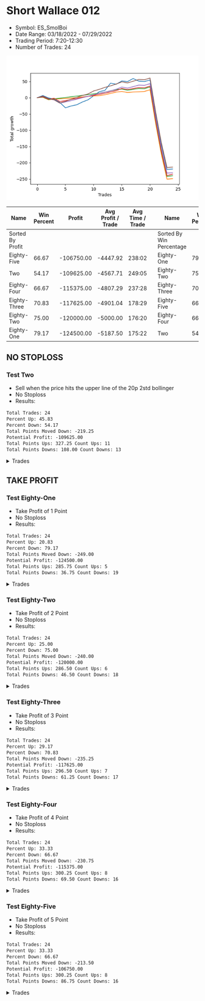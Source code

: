 # Short Wallace 012 
- Symbol: ES_SmolBoi
- Date Range: 03/18/2022 - 07/29/2022
- Trading Period: 7:20-12:30
- Number of Trades: 24

![Plot](ShortWallace012ES_SmolBoi.png)

| Name | Win Percent | Profit | Avg Profit / Trade | Avg Time / Trade |      | Name | Win Percent | Profit | Avg Profit / Trade | Avg Time / Trade |
| ---- | ----------- | ------ | ------------------ | ---------------- | ---- | ---- | ----------- | ------ | ------------------ | ---------------- |
| Sorted By <br> Profit | | | | | | Sorted By <br> Win Percentage ||||
| Eighty-Five | 66.67 | -106750.00 | -4447.92 | 238:02 |     | Eighty-One | 79.17 | -124500.00 | -5187.50 | 175:22 |
| Two | 54.17 | -109625.00 | -4567.71 | 249:05 |     | Eighty-Two | 75.00 | -120000.00 | -5000.00 | 176:20 |
| Eighty-Four | 66.67 | -115375.00 | -4807.29 | 237:28 |     | Eighty-Three | 70.83 | -117625.00 | -4901.04 | 178:29 |
| Eighty-Three | 70.83 | -117625.00 | -4901.04 | 178:29 |     | Eighty-Five | 66.67 | -106750.00 | -4447.92 | 238:02 |
| Eighty-Two | 75.00 | -120000.00 | -5000.00 | 176:20 |     | Eighty-Four | 66.67 | -115375.00 | -4807.29 | 237:28 |
| Eighty-One | 79.17 | -124500.00 | -5187.50 | 175:22 |     | Two | 54.17 | -109625.00 | -4567.71 | 249:05 |

## NO STOPLOSS

### Test Two
* Sell when the price hits the upper line of the 20p 2std bollinger
* No Stoploss
* Results:
```
Total Trades: 24
Percent Up: 45.83
Percent Down: 54.17
Total Points Moved Down: -219.25
Potential Profit: -109625.00
Total Points Ups: 327.25 Count Ups: 11
Total Points Downs: 108.00 Count Downs: 13
```

<details><summary>Trades</summary>

<code>In: 2022-03-23 11:51:00		Out: 2022-03-23 11:57:20		Total Position Time: 06:20		Total Move Down: 6.75		Total to Date: 6.75</code> <br />
<code>In: 2022-03-25 10:52:00		Out: 2022-03-25 11:21:55		Total Position Time: 29:55		Total Move Down: -7.50		Total to Date: -0.75</code> <br />
<code>In: 2022-03-28 11:12:00		Out: 2022-03-28 11:41:55		Total Position Time: 29:55		Total Move Down: -3.75		Total to Date: -4.50</code> <br />
<code>In: 2022-04-14 10:38:00		Out: 2022-04-14 11:07:55		Total Position Time: 29:55		Total Move Down: -10.00		Total to Date: -14.50</code> <br />
<code>In: 2022-04-18 10:13:00		Out: 2022-04-18 10:42:55		Total Position Time: 29:55		Total Move Down: -16.50		Total to Date: -31.00</code> <br />
<code>In: 2022-04-25 09:27:00		Out: 2022-04-25 09:56:55		Total Position Time: 29:55		Total Move Down: 5.50		Total to Date: -25.50</code> <br />
<code>In: 2022-04-26 11:23:00		Out: 2022-04-26 11:41:25		Total Position Time: 18:25		Total Move Down: 3.75		Total to Date: -21.75</code> <br />
<code>In: 2022-04-29 10:39:00		Out: 2022-04-29 10:43:20		Total Position Time: 04:20		Total Move Down: 8.50		Total to Date: -13.25</code> <br />
<code>In: 2022-05-11 11:27:00		Out: 2022-05-11 11:51:20		Total Position Time: 24:20		Total Move Down: 6.75		Total to Date: -6.50</code> <br />
<code>In: 2022-05-25 11:04:00		Out: 2022-05-25 11:06:40		Total Position Time: 02:40		Total Move Down: 12.25		Total to Date: 5.75</code> <br />
<code>In: 2022-06-09 08:45:00		Out: 2022-06-09 09:11:05		Total Position Time: 26:05		Total Move Down: 12.75		Total to Date: 18.50</code> <br />
<code>In: 2022-06-13 09:14:00		Out: 2022-06-13 09:30:15		Total Position Time: 16:15		Total Move Down: 4.00		Total to Date: 22.50</code> <br />
<code>In: 2022-06-13 09:40:00		Out: 2022-06-13 09:54:20		Total Position Time: 14:20		Total Move Down: 22.25		Total to Date: 44.75</code> <br />
<code>In: 2022-06-14 10:02:00		Out: 2022-06-14 10:31:00		Total Position Time: 29:00		Total Move Down: -3.25		Total to Date: 41.50</code> <br />
<code>In: 2022-06-15 11:02:00		Out: 2022-06-15 11:03:05		Total Position Time: 01:05		Total Move Down: 10.00		Total to Date: 51.50</code> <br />
<code>In: 2022-06-23 10:53:00		Out: 2022-06-23 11:18:15		Total Position Time: 25:15		Total Move Down: -2.00		Total to Date: 49.50</code> <br />
<code>In: 2022-06-29 10:12:00		Out: 2022-06-29 10:16:00		Total Position Time: 04:00		Total Move Down: 9.50		Total to Date: 59.00</code> <br />
<code>In: 2022-06-30 07:36:00		Out: 2022-06-30 08:05:55		Total Position Time: 29:55		Total Move Down: -8.00		Total to Date: 51.00</code> <br />
<code>In: 2022-07-06 10:05:00		Out: 2022-07-06 10:26:25		Total Position Time: 21:25		Total Move Down: -1.25		Total to Date: 49.75</code> <br />
<code>In: 2022-07-11 09:41:00		Out: 2022-07-11 12:00:00		Total Position Time: 139:00		Total Move Down: 4.75		Total to Date: 54.50</code> <br />
<code>In: 2022-07-14 07:56:00		Out: 2022-07-15 06:36:00		Total Position Time: 1360:00		Total Move Down: -104.75		Total to Date: -50.25</code> <br />
<code>In: 2022-07-14 08:02:00		Out: 2022-07-15 06:42:00		Total Position Time: 1360:00		Total Move Down: -93.75		Total to Date: -144.00</code> <br />
<code>In: 2022-07-14 08:12:00		Out: 2022-07-15 06:52:00		Total Position Time: 1360:00		Total Move Down: -76.50		Total to Date: -220.50</code> <br />
<code>In: 2022-07-22 12:16:00		Out: 2022-07-25 11:22:00		Total Position Time: 1386:00		Total Move Down: 1.25		Total to Date: -219.25</code> <br />


</details>

## TAKE PROFIT

### Test Eighty-One
* Take Profit of 1 Point
* No Stoploss
* Results:
```
Total Trades: 24
Percent Up: 20.83
Percent Down: 79.17
Total Points Moved Down: -249.00
Potential Profit: -124500.00
Total Points Ups: 285.75 Count Ups: 5
Total Points Downs: 36.75 Count Downs: 19
```

<details><summary>Trades</summary>

<code>In: 2022-03-23 11:51:00		Out: 2022-03-23 11:51:25		Total Position Time: 00:25		Total Move Down: 1.25		Total to Date: 1.25</code> <br />
<code>In: 2022-03-25 10:52:00		Out: 2022-03-25 11:21:55		Total Position Time: 29:55		Total Move Down: -7.50		Total to Date: -6.25</code> <br />
<code>In: 2022-03-28 11:12:00		Out: 2022-03-28 11:12:10		Total Position Time: 00:10		Total Move Down: 2.00		Total to Date: -4.25</code> <br />
<code>In: 2022-04-14 10:38:00		Out: 2022-04-14 10:38:25		Total Position Time: 00:25		Total Move Down: 0.75		Total to Date: -3.50</code> <br />
<code>In: 2022-04-18 10:13:00		Out: 2022-04-18 10:13:50		Total Position Time: 00:50		Total Move Down: 1.25		Total to Date: -2.25</code> <br />
<code>In: 2022-04-25 09:27:00		Out: 2022-04-25 09:27:30		Total Position Time: 00:30		Total Move Down: 1.00		Total to Date: -1.25</code> <br />
<code>In: 2022-04-26 11:23:00		Out: 2022-04-26 11:27:25		Total Position Time: 04:25		Total Move Down: 2.00		Total to Date: 0.75</code> <br />
<code>In: 2022-04-29 10:39:00		Out: 2022-04-29 10:39:45		Total Position Time: 00:45		Total Move Down: 1.50		Total to Date: 2.25</code> <br />
<code>In: 2022-05-11 11:27:00		Out: 2022-05-11 11:27:10		Total Position Time: 00:10		Total Move Down: 2.00		Total to Date: 4.25</code> <br />
<code>In: 2022-05-25 11:04:00		Out: 2022-05-25 11:04:10		Total Position Time: 00:10		Total Move Down: 1.25		Total to Date: 5.50</code> <br />
<code>In: 2022-06-09 08:45:00		Out: 2022-06-09 08:45:10		Total Position Time: 00:10		Total Move Down: 1.00		Total to Date: 6.50</code> <br />
<code>In: 2022-06-13 09:14:00		Out: 2022-06-13 09:14:10		Total Position Time: 00:10		Total Move Down: 2.75		Total to Date: 9.25</code> <br />
<code>In: 2022-06-13 09:40:00		Out: 2022-06-13 09:40:10		Total Position Time: 00:10		Total Move Down: 4.00		Total to Date: 13.25</code> <br />
<code>In: 2022-06-14 10:02:00		Out: 2022-06-14 10:02:10		Total Position Time: 00:10		Total Move Down: 4.00		Total to Date: 17.25</code> <br />
<code>In: 2022-06-15 11:02:00		Out: 2022-06-15 11:02:10		Total Position Time: 00:10		Total Move Down: 2.00		Total to Date: 19.25</code> <br />
<code>In: 2022-06-23 10:53:00		Out: 2022-06-23 11:22:55		Total Position Time: 29:55		Total Move Down: -3.25		Total to Date: 16.00</code> <br />
<code>In: 2022-06-29 10:12:00		Out: 2022-06-29 10:12:20		Total Position Time: 00:20		Total Move Down: 1.50		Total to Date: 17.50</code> <br />
<code>In: 2022-06-30 07:36:00		Out: 2022-06-30 07:36:30		Total Position Time: 00:30		Total Move Down: 0.75		Total to Date: 18.25</code> <br />
<code>In: 2022-07-06 10:05:00		Out: 2022-07-06 10:27:40		Total Position Time: 22:40		Total Move Down: 1.00		Total to Date: 19.25</code> <br />
<code>In: 2022-07-11 09:41:00		Out: 2022-07-11 09:54:00		Total Position Time: 13:00		Total Move Down: 5.25		Total to Date: 24.50</code> <br />
<code>In: 2022-07-14 07:56:00		Out: 2022-07-15 06:36:00		Total Position Time: 1360:00		Total Move Down: -104.75		Total to Date: -80.25</code> <br />
<code>In: 2022-07-14 08:02:00		Out: 2022-07-15 06:42:00		Total Position Time: 1360:00		Total Move Down: -93.75		Total to Date: -174.00</code> <br />
<code>In: 2022-07-14 08:12:00		Out: 2022-07-15 06:52:00		Total Position Time: 1360:00		Total Move Down: -76.50		Total to Date: -250.50</code> <br />
<code>In: 2022-07-22 12:16:00		Out: 2022-07-22 12:40:00		Total Position Time: 24:00		Total Move Down: 1.50		Total to Date: -249.00</code> <br />


</details>

### Test Eighty-Two
* Take Profit of 2 Point
* No Stoploss
* Results:
```
Total Trades: 24
Percent Up: 25.00
Percent Down: 75.00
Total Points Moved Down: -240.00
Potential Profit: -120000.00
Total Points Ups: 286.50 Count Ups: 6
Total Points Downs: 46.50 Count Downs: 18
```

<details><summary>Trades</summary>

<code>In: 2022-03-23 11:51:00		Out: 2022-03-23 11:52:40		Total Position Time: 01:40		Total Move Down: 2.00		Total to Date: 2.00</code> <br />
<code>In: 2022-03-25 10:52:00		Out: 2022-03-25 11:21:55		Total Position Time: 29:55		Total Move Down: -7.50		Total to Date: -5.50</code> <br />
<code>In: 2022-03-28 11:12:00		Out: 2022-03-28 11:12:10		Total Position Time: 00:10		Total Move Down: 2.00		Total to Date: -3.50</code> <br />
<code>In: 2022-04-14 10:38:00		Out: 2022-04-14 10:39:40		Total Position Time: 01:40		Total Move Down: 2.00		Total to Date: -1.50</code> <br />
<code>In: 2022-04-18 10:13:00		Out: 2022-04-18 10:15:10		Total Position Time: 02:10		Total Move Down: 2.00		Total to Date: 0.50</code> <br />
<code>In: 2022-04-25 09:27:00		Out: 2022-04-25 09:27:40		Total Position Time: 00:40		Total Move Down: 2.50		Total to Date: 3.00</code> <br />
<code>In: 2022-04-26 11:23:00		Out: 2022-04-26 11:27:30		Total Position Time: 04:30		Total Move Down: 2.00		Total to Date: 5.00</code> <br />
<code>In: 2022-04-29 10:39:00		Out: 2022-04-29 10:40:00		Total Position Time: 01:00		Total Move Down: 2.25		Total to Date: 7.25</code> <br />
<code>In: 2022-05-11 11:27:00		Out: 2022-05-11 11:27:15		Total Position Time: 00:15		Total Move Down: 2.25		Total to Date: 9.50</code> <br />
<code>In: 2022-05-25 11:04:00		Out: 2022-05-25 11:05:45		Total Position Time: 01:45		Total Move Down: 2.25		Total to Date: 11.75</code> <br />
<code>In: 2022-06-09 08:45:00		Out: 2022-06-09 08:46:45		Total Position Time: 01:45		Total Move Down: 2.50		Total to Date: 14.25</code> <br />
<code>In: 2022-06-13 09:14:00		Out: 2022-06-13 09:14:10		Total Position Time: 00:10		Total Move Down: 2.75		Total to Date: 17.00</code> <br />
<code>In: 2022-06-13 09:40:00		Out: 2022-06-13 09:40:10		Total Position Time: 00:10		Total Move Down: 4.00		Total to Date: 21.00</code> <br />
<code>In: 2022-06-14 10:02:00		Out: 2022-06-14 10:02:10		Total Position Time: 00:10		Total Move Down: 4.00		Total to Date: 25.00</code> <br />
<code>In: 2022-06-15 11:02:00		Out: 2022-06-15 11:02:45		Total Position Time: 00:45		Total Move Down: 1.50		Total to Date: 26.50</code> <br />
<code>In: 2022-06-23 10:53:00		Out: 2022-06-23 11:22:55		Total Position Time: 29:55		Total Move Down: -3.25		Total to Date: 23.25</code> <br />
<code>In: 2022-06-29 10:12:00		Out: 2022-06-29 10:12:30		Total Position Time: 00:30		Total Move Down: 2.25		Total to Date: 25.50</code> <br />
<code>In: 2022-06-30 07:36:00		Out: 2022-06-30 07:39:00		Total Position Time: 03:00		Total Move Down: 3.00		Total to Date: 28.50</code> <br />
<code>In: 2022-07-06 10:05:00		Out: 2022-07-06 10:34:55		Total Position Time: 29:55		Total Move Down: -0.75		Total to Date: 27.75</code> <br />
<code>In: 2022-07-11 09:41:00		Out: 2022-07-11 09:54:00		Total Position Time: 13:00		Total Move Down: 5.25		Total to Date: 33.00</code> <br />
<code>In: 2022-07-14 07:56:00		Out: 2022-07-15 06:36:00		Total Position Time: 1360:00		Total Move Down: -104.75		Total to Date: -71.75</code> <br />
<code>In: 2022-07-14 08:02:00		Out: 2022-07-15 06:42:00		Total Position Time: 1360:00		Total Move Down: -93.75		Total to Date: -165.50</code> <br />
<code>In: 2022-07-14 08:12:00		Out: 2022-07-15 06:52:00		Total Position Time: 1360:00		Total Move Down: -76.50		Total to Date: -242.00</code> <br />
<code>In: 2022-07-22 12:16:00		Out: 2022-07-22 12:45:00		Total Position Time: 29:00		Total Move Down: 2.00		Total to Date: -240.00</code> <br />


</details>

### Test Eighty-Three
* Take Profit of 3 Point
* No Stoploss
* Results:
```
Total Trades: 24
Percent Up: 29.17
Percent Down: 70.83
Total Points Moved Down: -235.25
Potential Profit: -117625.00
Total Points Ups: 296.50 Count Ups: 7
Total Points Downs: 61.25 Count Downs: 17
```

<details><summary>Trades</summary>

<code>In: 2022-03-23 11:51:00		Out: 2022-03-23 11:56:25		Total Position Time: 05:25		Total Move Down: 3.00		Total to Date: 3.00</code> <br />
<code>In: 2022-03-25 10:52:00		Out: 2022-03-25 11:21:55		Total Position Time: 29:55		Total Move Down: -7.50		Total to Date: -4.50</code> <br />
<code>In: 2022-03-28 11:12:00		Out: 2022-03-28 11:20:40		Total Position Time: 08:40		Total Move Down: 2.75		Total to Date: -1.75</code> <br />
<code>In: 2022-04-14 10:38:00		Out: 2022-04-14 11:07:55		Total Position Time: 29:55		Total Move Down: -10.00		Total to Date: -11.75</code> <br />
<code>In: 2022-04-18 10:13:00		Out: 2022-04-18 10:17:25		Total Position Time: 04:25		Total Move Down: 2.75		Total to Date: -9.00</code> <br />
<code>In: 2022-04-25 09:27:00		Out: 2022-04-25 09:27:50		Total Position Time: 00:50		Total Move Down: 3.75		Total to Date: -5.25</code> <br />
<code>In: 2022-04-26 11:23:00		Out: 2022-04-26 11:32:20		Total Position Time: 09:20		Total Move Down: 2.75		Total to Date: -2.50</code> <br />
<code>In: 2022-04-29 10:39:00		Out: 2022-04-29 10:40:25		Total Position Time: 01:25		Total Move Down: 3.25		Total to Date: 0.75</code> <br />
<code>In: 2022-05-11 11:27:00		Out: 2022-05-11 11:27:25		Total Position Time: 00:25		Total Move Down: 3.50		Total to Date: 4.25</code> <br />
<code>In: 2022-05-25 11:04:00		Out: 2022-05-25 11:06:20		Total Position Time: 02:20		Total Move Down: 2.75		Total to Date: 7.00</code> <br />
<code>In: 2022-06-09 08:45:00		Out: 2022-06-09 08:46:50		Total Position Time: 01:50		Total Move Down: 3.50		Total to Date: 10.50</code> <br />
<code>In: 2022-06-13 09:14:00		Out: 2022-06-13 09:14:15		Total Position Time: 00:15		Total Move Down: 3.25		Total to Date: 13.75</code> <br />
<code>In: 2022-06-13 09:40:00		Out: 2022-06-13 09:40:10		Total Position Time: 00:10		Total Move Down: 4.00		Total to Date: 17.75</code> <br />
<code>In: 2022-06-14 10:02:00		Out: 2022-06-14 10:02:10		Total Position Time: 00:10		Total Move Down: 4.00		Total to Date: 21.75</code> <br />
<code>In: 2022-06-15 11:02:00		Out: 2022-06-15 11:03:00		Total Position Time: 01:00		Total Move Down: 6.75		Total to Date: 28.50</code> <br />
<code>In: 2022-06-23 10:53:00		Out: 2022-06-23 11:22:55		Total Position Time: 29:55		Total Move Down: -3.25		Total to Date: 25.25</code> <br />
<code>In: 2022-06-29 10:12:00		Out: 2022-06-29 10:12:50		Total Position Time: 00:50		Total Move Down: 3.00		Total to Date: 28.25</code> <br />
<code>In: 2022-06-30 07:36:00		Out: 2022-06-30 07:39:00		Total Position Time: 03:00		Total Move Down: 3.00		Total to Date: 31.25</code> <br />
<code>In: 2022-07-06 10:05:00		Out: 2022-07-06 10:34:55		Total Position Time: 29:55		Total Move Down: -0.75		Total to Date: 30.50</code> <br />
<code>In: 2022-07-11 09:41:00		Out: 2022-07-11 09:54:00		Total Position Time: 13:00		Total Move Down: 5.25		Total to Date: 35.75</code> <br />
<code>In: 2022-07-14 07:56:00		Out: 2022-07-15 06:36:00		Total Position Time: 1360:00		Total Move Down: -104.75		Total to Date: -69.00</code> <br />
<code>In: 2022-07-14 08:02:00		Out: 2022-07-15 06:42:00		Total Position Time: 1360:00		Total Move Down: -93.75		Total to Date: -162.75</code> <br />
<code>In: 2022-07-14 08:12:00		Out: 2022-07-15 06:52:00		Total Position Time: 1360:00		Total Move Down: -76.50		Total to Date: -239.25</code> <br />
<code>In: 2022-07-22 12:16:00		Out: 2022-07-22 12:47:00		Total Position Time: 31:00		Total Move Down: 4.00		Total to Date: -235.25</code> <br />


</details>

### Test Eighty-Four
* Take Profit of 4 Point
* No Stoploss
* Results:
```
Total Trades: 24
Percent Up: 33.33
Percent Down: 66.67
Total Points Moved Down: -230.75
Potential Profit: -115375.00
Total Points Ups: 300.25 Count Ups: 8
Total Points Downs: 69.50 Count Downs: 16
```

<details><summary>Trades</summary>

<code>In: 2022-03-23 11:51:00		Out: 2022-03-23 11:56:35		Total Position Time: 05:35		Total Move Down: 4.50		Total to Date: 4.50</code> <br />
<code>In: 2022-03-25 10:52:00		Out: 2022-03-25 11:21:55		Total Position Time: 29:55		Total Move Down: -7.50		Total to Date: -3.00</code> <br />
<code>In: 2022-03-28 11:12:00		Out: 2022-03-28 11:41:55		Total Position Time: 29:55		Total Move Down: -3.75		Total to Date: -6.75</code> <br />
<code>In: 2022-04-14 10:38:00		Out: 2022-04-14 11:07:55		Total Position Time: 29:55		Total Move Down: -10.00		Total to Date: -16.75</code> <br />
<code>In: 2022-04-18 10:13:00		Out: 2022-04-18 10:17:45		Total Position Time: 04:45		Total Move Down: 3.75		Total to Date: -13.00</code> <br />
<code>In: 2022-04-25 09:27:00		Out: 2022-04-25 09:28:00		Total Position Time: 01:00		Total Move Down: 4.00		Total to Date: -9.00</code> <br />
<code>In: 2022-04-26 11:23:00		Out: 2022-04-26 11:33:45		Total Position Time: 10:45		Total Move Down: 4.50		Total to Date: -4.50</code> <br />
<code>In: 2022-04-29 10:39:00		Out: 2022-04-29 10:40:30		Total Position Time: 01:30		Total Move Down: 4.50		Total to Date: 0.00</code> <br />
<code>In: 2022-05-11 11:27:00		Out: 2022-05-11 11:27:45		Total Position Time: 00:45		Total Move Down: 4.50		Total to Date: 4.50</code> <br />
<code>In: 2022-05-25 11:04:00		Out: 2022-05-25 11:06:25		Total Position Time: 02:25		Total Move Down: 4.50		Total to Date: 9.00</code> <br />
<code>In: 2022-06-09 08:45:00		Out: 2022-06-09 08:48:05		Total Position Time: 03:05		Total Move Down: 4.75		Total to Date: 13.75</code> <br />
<code>In: 2022-06-13 09:14:00		Out: 2022-06-13 09:14:40		Total Position Time: 00:40		Total Move Down: 3.50		Total to Date: 17.25</code> <br />
<code>In: 2022-06-13 09:40:00		Out: 2022-06-13 09:40:10		Total Position Time: 00:10		Total Move Down: 4.00		Total to Date: 21.25</code> <br />
<code>In: 2022-06-14 10:02:00		Out: 2022-06-14 10:02:15		Total Position Time: 00:15		Total Move Down: 4.75		Total to Date: 26.00</code> <br />
<code>In: 2022-06-15 11:02:00		Out: 2022-06-15 11:03:00		Total Position Time: 01:00		Total Move Down: 6.75		Total to Date: 32.75</code> <br />
<code>In: 2022-06-23 10:53:00		Out: 2022-06-23 11:22:55		Total Position Time: 29:55		Total Move Down: -3.25		Total to Date: 29.50</code> <br />
<code>In: 2022-06-29 10:12:00		Out: 2022-06-29 10:13:10		Total Position Time: 01:10		Total Move Down: 4.50		Total to Date: 34.00</code> <br />
<code>In: 2022-06-30 07:36:00		Out: 2022-06-30 07:39:55		Total Position Time: 03:55		Total Move Down: 4.75		Total to Date: 38.75</code> <br />
<code>In: 2022-07-06 10:05:00		Out: 2022-07-06 10:34:55		Total Position Time: 29:55		Total Move Down: -0.75		Total to Date: 38.00</code> <br />
<code>In: 2022-07-11 09:41:00		Out: 2022-07-11 09:54:00		Total Position Time: 13:00		Total Move Down: 5.25		Total to Date: 43.25</code> <br />
<code>In: 2022-07-14 07:56:00		Out: 2022-07-15 06:36:00		Total Position Time: 1360:00		Total Move Down: -104.75		Total to Date: -61.50</code> <br />
<code>In: 2022-07-14 08:02:00		Out: 2022-07-15 06:42:00		Total Position Time: 1360:00		Total Move Down: -93.75		Total to Date: -155.25</code> <br />
<code>In: 2022-07-14 08:12:00		Out: 2022-07-15 06:52:00		Total Position Time: 1360:00		Total Move Down: -76.50		Total to Date: -231.75</code> <br />
<code>In: 2022-07-22 12:16:00		Out: 2022-07-25 11:56:00		Total Position Time: 1420:00		Total Move Down: 1.00		Total to Date: -230.75</code> <br />


</details>

### Test Eighty-Five
* Take Profit of 5 Point
* No Stoploss
* Results:
```
Total Trades: 24
Percent Up: 33.33
Percent Down: 66.67
Total Points Moved Down: -213.50
Potential Profit: -106750.00
Total Points Ups: 300.25 Count Ups: 8
Total Points Downs: 86.75 Count Downs: 16
```

<details><summary>Trades</summary>

<code>In: 2022-03-23 11:51:00		Out: 2022-03-23 11:56:45		Total Position Time: 05:45		Total Move Down: 5.00		Total to Date: 5.00</code> <br />
<code>In: 2022-03-25 10:52:00		Out: 2022-03-25 11:21:55		Total Position Time: 29:55		Total Move Down: -7.50		Total to Date: -2.50</code> <br />
<code>In: 2022-03-28 11:12:00		Out: 2022-03-28 11:41:55		Total Position Time: 29:55		Total Move Down: -3.75		Total to Date: -6.25</code> <br />
<code>In: 2022-04-14 10:38:00		Out: 2022-04-14 11:07:55		Total Position Time: 29:55		Total Move Down: -10.00		Total to Date: -16.25</code> <br />
<code>In: 2022-04-18 10:13:00		Out: 2022-04-18 10:18:00		Total Position Time: 05:00		Total Move Down: 5.00		Total to Date: -11.25</code> <br />
<code>In: 2022-04-25 09:27:00		Out: 2022-04-25 09:28:30		Total Position Time: 01:30		Total Move Down: 6.50		Total to Date: -4.75</code> <br />
<code>In: 2022-04-26 11:23:00		Out: 2022-04-26 11:42:05		Total Position Time: 19:05		Total Move Down: 5.75		Total to Date: 1.00</code> <br />
<code>In: 2022-04-29 10:39:00		Out: 2022-04-29 10:40:40		Total Position Time: 01:40		Total Move Down: 5.75		Total to Date: 6.75</code> <br />
<code>In: 2022-05-11 11:27:00		Out: 2022-05-11 11:27:50		Total Position Time: 00:50		Total Move Down: 4.75		Total to Date: 11.50</code> <br />
<code>In: 2022-05-25 11:04:00		Out: 2022-05-25 11:06:35		Total Position Time: 02:35		Total Move Down: 9.25		Total to Date: 20.75</code> <br />
<code>In: 2022-06-09 08:45:00		Out: 2022-06-09 08:48:10		Total Position Time: 03:10		Total Move Down: 5.00		Total to Date: 25.75</code> <br />
<code>In: 2022-06-13 09:14:00		Out: 2022-06-13 09:17:05		Total Position Time: 03:05		Total Move Down: 6.00		Total to Date: 31.75</code> <br />
<code>In: 2022-06-13 09:40:00		Out: 2022-06-13 09:40:30		Total Position Time: 00:30		Total Move Down: 4.75		Total to Date: 36.50</code> <br />
<code>In: 2022-06-14 10:02:00		Out: 2022-06-14 10:02:20		Total Position Time: 00:20		Total Move Down: 5.50		Total to Date: 42.00</code> <br />
<code>In: 2022-06-15 11:02:00		Out: 2022-06-15 11:03:00		Total Position Time: 01:00		Total Move Down: 6.75		Total to Date: 48.75</code> <br />
<code>In: 2022-06-23 10:53:00		Out: 2022-06-23 11:22:55		Total Position Time: 29:55		Total Move Down: -3.25		Total to Date: 45.50</code> <br />
<code>In: 2022-06-29 10:12:00		Out: 2022-06-29 10:13:55		Total Position Time: 01:55		Total Move Down: 5.25		Total to Date: 50.75</code> <br />
<code>In: 2022-06-30 07:36:00		Out: 2022-06-30 07:40:00		Total Position Time: 04:00		Total Move Down: 5.25		Total to Date: 56.00</code> <br />
<code>In: 2022-07-06 10:05:00		Out: 2022-07-06 10:34:55		Total Position Time: 29:55		Total Move Down: -0.75		Total to Date: 55.25</code> <br />
<code>In: 2022-07-11 09:41:00		Out: 2022-07-11 09:54:00		Total Position Time: 13:00		Total Move Down: 5.25		Total to Date: 60.50</code> <br />
<code>In: 2022-07-14 07:56:00		Out: 2022-07-15 06:36:00		Total Position Time: 1360:00		Total Move Down: -104.75		Total to Date: -44.25</code> <br />
<code>In: 2022-07-14 08:02:00		Out: 2022-07-15 06:42:00		Total Position Time: 1360:00		Total Move Down: -93.75		Total to Date: -138.00</code> <br />
<code>In: 2022-07-14 08:12:00		Out: 2022-07-15 06:52:00		Total Position Time: 1360:00		Total Move Down: -76.50		Total to Date: -214.50</code> <br />
<code>In: 2022-07-22 12:16:00		Out: 2022-07-25 11:56:00		Total Position Time: 1420:00		Total Move Down: 1.00		Total to Date: -213.50</code> <br />


</details>